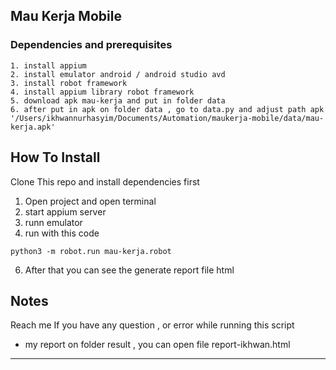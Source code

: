 **Mau Kerja Mobile**
---
### Dependencies and prerequisites
````
1. install appium
2. install emulator android / android studio avd
3. install robot framework
4. install appium library robot framework
5. download apk mau-kerja and put in folder data 
6. after put in apk on folder data , go to data.py and adjust path apk '/Users/ikhwannurhasyim/Documents/Automation/maukerja-mobile/data/mau-kerja.apk'
````
## How To Install

Clone This repo and install dependencies first

1. Open project and open terminal
2. start appium server
4. runn emulator
5. run with this code 

```
python3 -m robot.run mau-kerja.robot 
```

6. After that you can see the generate report file html 

## Notes 

Reach me If you have any question , or error while running this script

- my report on folder result , you can open file report-ikhwan.html


---